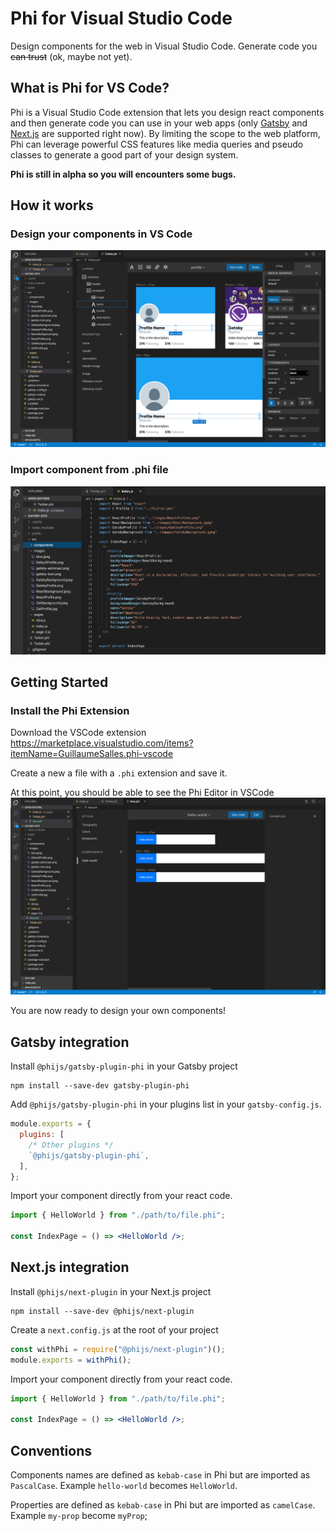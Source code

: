 # Phi for Visual Studio Code

Design components for the web in Visual Studio Code. Generate code you ~~can trust~~ (ok, maybe not yet).

## What is Phi for VS Code?

Phi is a Visual Studio Code extension that lets you design react components and then generate code you can use in your web apps (only [Gatsby](https://www.gatsbyjs.org/) and [Next.js](https://nextjs.org/) are supported right now). By limiting the scope to the web platform, Phi can leverage powerful CSS features like media queries and pseudo classes to generate a good part of your design system.

**Phi is still in alpha so you will encounters some bugs.**

## How it works

### Design your components in VS Code

![Phi Extension Demo](/assets/PhiEditor.png)

### Import component from .phi file

![Code example](/assets/CodeExample.png)

## Getting Started

### Install the Phi Extension

Download the VSCode extension https://marketplace.visualstudio.com/items?itemName=GuillaumeSalles.phi-vscode

Create a new a file with a `.phi` extension and save it.

At this point, you should be able to see the Phi Editor in VSCode
![Phi Extension preview in vscode](/assets/HelloWorld.png)

You are now ready to design your own components!

## Gatsby integration

Install `@phijs/gatsby-plugin-phi` in your Gatsby project

```shell
npm install --save-dev gatsby-plugin-phi
```

Add `@phijs/gatsby-plugin-phi` in your plugins list in your `gatsby-config.js`.

```javascript
module.exports = {
  plugins: [
    /* Other plugins */
    `@phijs/gatsby-plugin-phi`,
  ],
};
```

Import your component directly from your react code.

```jsx
import { HelloWorld } from "./path/to/file.phi";

const IndexPage = () => <HelloWorld />;
```

## Next.js integration

Install `@phijs/next-plugin` in your Next.js project

```shell
npm install --save-dev @phijs/next-plugin
```

Create a `next.config.js` at the root of your project

```javascript
const withPhi = require("@phijs/next-plugin")();
module.exports = withPhi();
```

Import your component directly from your react code.

```jsx
import { HelloWorld } from "./path/to/file.phi";

const IndexPage = () => <HelloWorld />;
```

## Conventions

Components names are defined as `kebab-case` in Phi but are imported as `PascalCase`.
Example `hello-world` becomes `HelloWorld`.

Properties are defined as `kebab-case` in Phi but are imported as `camelCase`.
Example `my-prop` become `myProp`;
